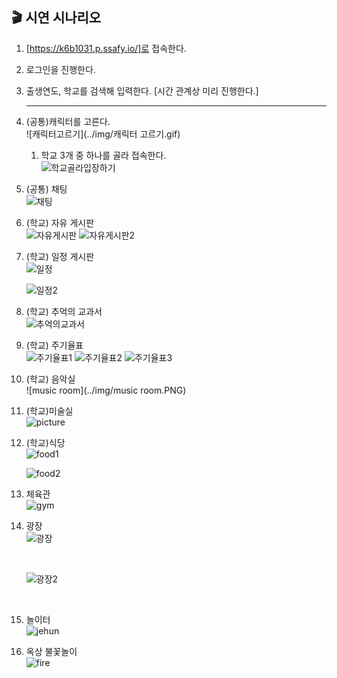 ## 🎬 시연 시나리오

1. [https://k6b1031.p.ssafy.io/]로 접속한다. 

2. 로그인을 진행한다. 

3. 출생연도, 학교를 검색해 입력한다.  [시간 관계상 미리 진행한다.] 

   ---

4. (공통)캐릭터를 고른다. <br/>
   ![캐릭터고르기](../img/캐릭터 고르기.gif)
   
   1. 학교 3개 중 하나를 골라 접속한다. <br/>
      ![학교골라입장하기](../img/학교골라입장하기.gif)
   
5. (공통) 채팅 <br/>
   ![채팅](../img/채팅.gif)

6.  (학교) 자유 게시판 <br/>
   ![자유게시판](../img/게시판글쓰기.gif)
   ![자유게시판2](../img/댓글달기.gif)

7. (학교) 일정 게시판 <br/>
   ![일정](../img/일정게시판1.PNG)
   <br/>

   ![일정2](../img/일정게시판2.PNG)
   <br/>
   
8. (학교) 추억의 교과서 <br/>
   ![추억의교과서](../img/추억의교과서.gif)

9. (학교) 주기율표 <br/>
   ![주기율표1](../img/주기율표1.gif)
   ![주기율표2](../img/주기율표2.gif)
   ![주기율표3](../img/주기율표3.gif)

10. (학교) 음악실  <br/>
    ![music room](../img/music room.PNG)
    <br/>
    
11. (학교)미술실 <br/>
    ![picture](../img/picture.PNG)

12. (학교)식당  <br/>
    ![food1](../img/food.PNG)
    <br/>
    
    ![food2](../img/food2.PNG)
    
13. 체육관 <br/>
    ![gym](../img/gym.gif)

14. 광장 <br/>
    ![광장](../img/광장.PNG)
    
    <br/>
    
    ![광장2](../img/광장2.PNG)
    
    <br/>
    
15. 놀이터  <br/>
    ![jehun](../img/jehun.PNG) 

16. 옥상 불꽃놀이 <br/>
    ![fire](../img/fire.gif)